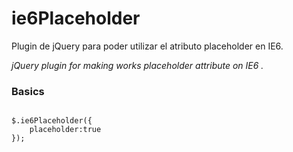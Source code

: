 # ie6Placeholder

Plugin de jQuery para poder utilizar el atributo placeholder en IE6.

*jQuery plugin for making works placeholder attribute on IE6 .*

### Basics
<pre lang="javascript"><code>
$.ie6Placeholder({
	placeholder:true
});
</code></pre>
